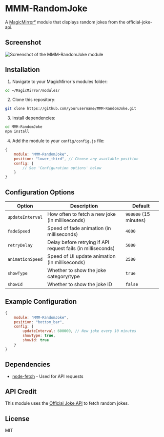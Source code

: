 # MMM-RandomJoke

A [MagicMirror²](https://github.com/MichMich/MagicMirror) module that displays random jokes from the official-joke-api.

## Screenshot
![Screenshot of the MMM-RandomJoke module](https://via.placeholder.com/400x200?text=MMM-RandomJoke+Screenshot)

## Installation

1. Navigate to your MagicMirror's modules folder:
```bash
cd ~/MagicMirror/modules/
```

2. Clone this repository:
```bash
git clone https://github.com/yourusername/MMM-RandomJoke.git
```

3. Install dependencies:
```bash
cd MMM-RandomJoke
npm install
```

4. Add the module to your `config/config.js` file:
```javascript
{
    module: "MMM-RandomJoke",
    position: "lower_third", // Choose any available position
    config: {
        // See 'Configuration options' below
    }
}
```

## Configuration Options

| Option | Description | Default |
| ------ | ----------- | ------- |
| `updateInterval` | How often to fetch a new joke (in milliseconds) | `900000` (15 minutes) |
| `fadeSpeed` | Speed of fade animation (in milliseconds) | `4000` |
| `retryDelay` | Delay before retrying if API request fails (in milliseconds) | `5000` |
| `animationSpeed` | Speed of UI update animation (in milliseconds) | `2500` |
| `showType` | Whether to show the joke category/type | `true` |
| `showId` | Whether to show the joke ID | `false` |

## Example Configuration

```javascript
{
    module: "MMM-RandomJoke",
    position: "bottom_bar",
    config: {
        updateInterval: 600000, // New joke every 10 minutes
        showType: true,
        showId: true
    }
}
```

## Dependencies
- [node-fetch](https://www.npmjs.com/package/node-fetch) - Used for API requests

## API Credit
This module uses the [Official Joke API](https://github.com/15Dkatz/official_joke_api) to fetch random jokes.

## License
MIT
